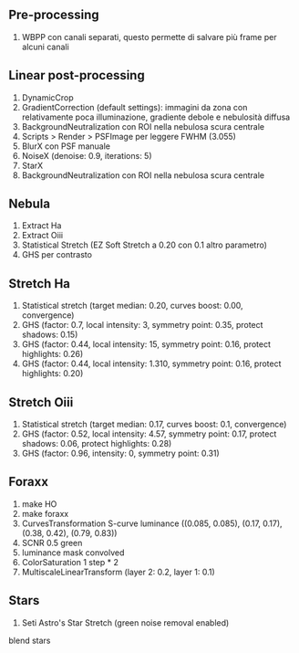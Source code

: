 
## Pre-processing

1. WBPP con canali separati, questo permette di salvare più frame per alcuni
   canali

## Linear post-processing

1. DynamicCrop
2. GradientCorrection (default settings): immagini da zona con relativamente
   poca illuminazione, gradiente debole e nebulosità diffusa
3. BackgroundNeutralization con ROI nella nebulosa scura centrale
4. Scripts > Render > PSFImage per leggere FWHM (3.055)
5. BlurX con PSF manuale
6. NoiseX (denoise: 0.9, iterations: 5)
7. StarX
3. BackgroundNeutralization con ROI nella nebulosa scura centrale

## Nebula

1. Extract Ha
2. Extract Oiii
3. Statistical Stretch (EZ Soft Stretch a 0.20 con 0.1 altro parametro)
4. GHS per contrasto

## Stretch Ha

1. Statistical stretch (target median: 0.20, curves boost: 0.00, convergence)
2. GHS (factor: 0.7, local intensity: 3, symmetry point: 0.35, protect shadows: 0.15)
3. GHS (factor: 0.44, local intensity: 15, symmetry point: 0.16, protect highlights: 0.26)
4. GHS (factor: 0.44, local intensity: 1.310, symmetry point: 0.16, protect highlights: 0.20)

## Stretch Oiii

1. Statistical stretch (target median: 0.17, curves boost: 0.1, convergence)
2. GHS (factor: 0.52, local intensity: 4.57, symmetry point: 0.17, protect shadows: 0.06, protect highlights: 0.28)
3. GHS (factor: 0.96, intensity: 0, symmetry point: 0.31)

## Foraxx

1. make HO
2. make foraxx
3. CurvesTransformation S-curve luminance ((0.085, 0.085), (0.17, 0.17), (0.38, 0.42), (0.79, 0.83))
4. SCNR 0.5 green
5. luminance mask convolved
6. ColorSaturation 1 step * 2
7. MultiscaleLinearTransform (layer 2: 0.2, layer 1: 0.1)

## Stars

1. Seti Astro's Star Stretch (green noise removal enabled)

blend stars